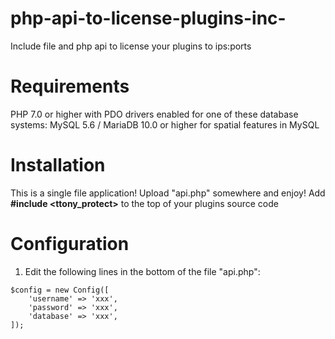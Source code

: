 # php-api-to-license-plugins-inc-
Include file and php api to license your plugins to ips:ports

# Requirements
PHP 7.0 or higher with PDO drivers enabled for one of these database systems:
MySQL 5.6 / MariaDB 10.0 or higher for spatial features in MySQL

# Installation
This is a single file application! Upload "api.php" somewhere and enjoy!
Add __**#include <ttony_protect>**__ to the top of your plugins source code

# Configuration
  1. Edit the following lines in the bottom of the file "api.php":
```
$config = new Config([
    'username' => 'xxx',
    'password' => 'xxx',
    'database' => 'xxx',
]);
```
